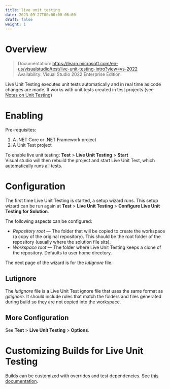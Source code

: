 ```yaml
---
title: live unit testing
date: 2023-09-27T00:00:00-06:00
draft: false
weight: 1
---
```


# Overview
> Documentation: https://learn.microsoft.com/en-us/visualstudio/test/live-unit-testing-intro?view=vs-2022  
<g>Availability</g>: Visual Studio 2022 Enterprise Edition 

Live Unit Testing executes unit tests automatically and in real time as code changes are made. 
It works with unit tests created in test projects (see [Notes on Unit Testing](../../../../notes/_net/fundamentals/unit-testing.md))

# Enabling
Pre-requisites:
1. A .NET Core or .NET Framework project
2. A Unit Test project

To enable live unit testing: **Test** > **Live Unit Testing** > **Start**  
Visual studio will then rebuild the project and start Live Unit Test, which automatically runs all tests.

# Configuration
The first time Live Unit Testing is started, a setup wizard runs. This setup wizard can be run again at
**Test** > **Live Unit Testing** > **Configure Live Unit Testing for Solution**.

The following aspects can be configured:
* *Repository root* — The folder that will be copied to create the workspace (a copy of the original repository). 
This should be the root folder of the repository (usually where the solution file sits).
* *Workspace root* — The folder where Live Unit Testing keeps a clone of the repository. Defaults to user home directory.

The next page of the wizard is for the *lutignore* file.

## Lutignore
The *lutignore* file is a Live Unit Test ignore file that uses the same format as *gitignore*. It should include rules that
match the folders and files generated during build so they are not copied into the workspace.

## More Configuration
See **Test** > **Live Unit Testing** > **Options**.

# Customizing Builds for Live Unit Testing
Builds can be customized with overrides and test dependencies. See [this documentation](https://learn.microsoft.com/en-us/visualstudio/test/live-unit-testing?view=vs-2022#customize-your-build-for-live-unit-testing).
